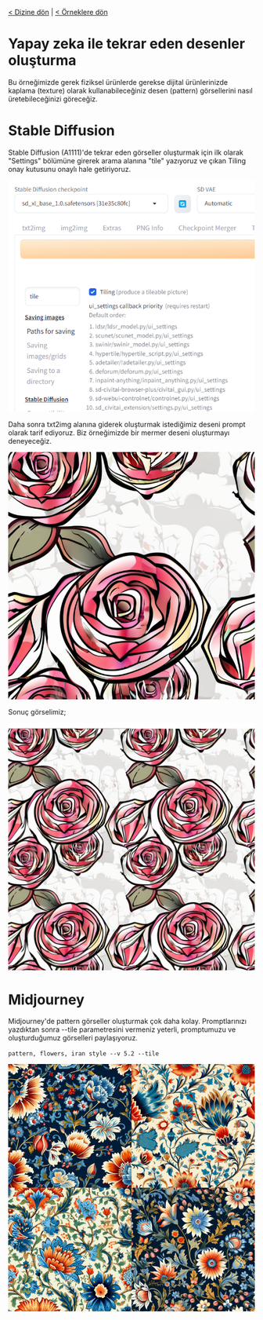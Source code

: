 <a href="/">< Dizine dön</a> | <a href="/ornekler">< Örneklere dön</a>

# Yapay zeka ile tekrar eden desenler oluşturma

Bu örneğimizde gerek fiziksel ürünlerde gerekse dijital ürünlerinizde kaplama (texture) olarak kullanabileceğiniz desen (pattern) görsellerini nasıl üretebileceğinizi göreceğiz.

# Stable Diffusion

Stable Diffusion (A1111)'de tekrar eden görseller oluşturmak için ilk olarak "Settings" bölümüne girerek arama alanına "tile" yazıyoruz ve çıkan Tiling onay kutusunu onaylı hale getiriyoruz.

![alt text](/gorseller/tiling-1.png)

Daha sonra txt2img alanına giderek oluşturmak istediğimiz deseni prompt olarak tarif ediyoruz. Biz örneğimizde bir mermer deseni oluşturmayı deneyeceğiz.

![alt text](/gorseller/desen-1.png)

Sonuç görselimiz;

![alt text](../gorseller/desen-1-1.jpg)


# Midjourney

Midjourney'de pattern görseller oluşturmak çok daha kolay. Promptlarınızı yazdıktan sonra --tile parametresini vermeniz yeterli, promptumuzu ve oluşturduğumuz görselleri paylaşıyoruz.

`pattern, flowers, iran style --v 5.2 --tile`

![alt text](/gorseller/desen-2.png)